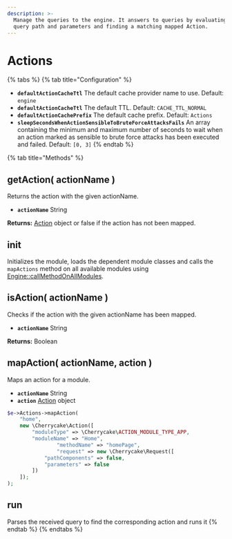 ```yaml
---
description: >-
  Manage the queries to the engine. It answers to queries by evaluating the
  query path and parameters and finding a matching mapped Action.
---
```


# Actions

{% tabs %}
{% tab title="Configuration" %}
* **`defaultActionCacheTtl`** The default cache provider name to use. Default: `engine`
* **`defaultActionCacheTtl`** The default TTL. Default: `CACHE_TTL_NORMAL`
* **`defaultActionCachePrefix`** The default cache prefix. Default: `Actions`
* **`sleepSecondsWhenActionSensibleToBruteForceAttacksFails`** An array containing the minimum and maximum number of seconds to wait when an action marked as sensible to brute force attacks has been executed and failed. Default: `[0, 3]`
{% endtab %}

{% tab title="Methods" %}
## getAction\( actionName \) <a id="getaction"></a>

Returns the action with the given actionName.

* **`actionName`** String

**Returns:** [Action](../core-classes/action.md) object or false if the action has not been mapped.

## init

Initializes the module, loads the dependent module classes and calls the `mapActions` method on all available modules using [Engine::callMethodOnAllModules](../core-classes/engine.md#callmethodonallmodules-methodname).

## isAction\( actionName \) <a id="isaction"></a>

Checks if the action with the given actionName has been mapped.

* **`actionName`** String

**Returns:** Boolean

## mapAction\( actionName, action \) <a id="mapaction"></a>

Maps an action for a module.

* **`actionName`** String
* **`action`** [Action](../core-classes/action.md) object

```php
$e->Actions->mapAction(
    "home",
    new \Cherrycake\Action([
        "moduleType" => \Cherrycake\ACTION_MODULE_TYPE_APP,
        "moduleName" => "Home",
				"methodName" => "homePage",
				"request" => new \Cherrycake\Request([
            "pathComponents" => false,
            "parameters" => false
        ])
    ]);
);
```

## run

Parses the received query to find the corresponding action and runs it
{% endtab %}
{% endtabs %}

